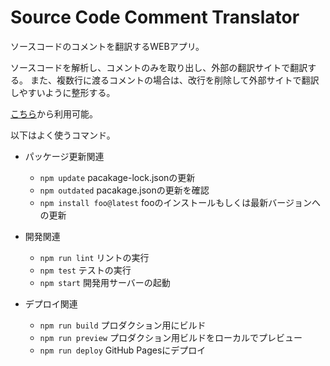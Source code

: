 # Source Code Comment Translator

ソースコードのコメントを翻訳するWEBアプリ。

ソースコードを解析し、コメントのみを取り出し、外部の翻訳サイトで翻訳する。
また、複数行に渡るコメントの場合は、改行を削除して外部サイトで翻訳しやすいように整形する。

[こちら](https://ytgw.github.io/CodeCommentTranslator)から利用可能。

以下はよく使うコマンド。

- パッケージ更新関連
    - ```npm update``` pacakage-lock.jsonの更新
    - ```npm outdated``` pacakage.jsonの更新を確認
    - ```npm install foo@latest``` fooのインストールもしくは最新バージョンへの更新

- 開発関連
    - ```npm run lint``` リントの実行
    - ```npm test``` テストの実行
    - ```npm start``` 開発用サーバーの起動

- デプロイ関連
    - ```npm run build``` プロダクション用にビルド
    - ```npm run preview``` プロダクション用ビルドをローカルでプレビュー
    - ```npm run deploy``` GitHub Pagesにデプロイ
